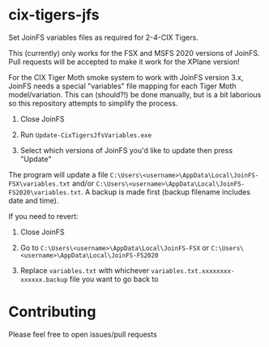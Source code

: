 # cix-tigers-jfs
Set JoinFS variables files as required for 2-4-CIX Tigers.

This (currently) only works for the FSX and MSFS 2020 versions of JoinFS. Pull requests will be accepted to make it work for the XPlane version!

For the CIX Tiger Moth smoke system to work with JoinFS version 3.x, JoinFS needs a special "variables" file mapping for each Tiger Moth model/variation. This can (should?!) be done manually, but is a bit laborious so this repository attempts to simplify the process.

1. Close JoinFS

2. Run `Update-CixTigersJfsVariables.exe`

3. Select which versions of JoinFS you'd like to update then press "Update"

The program will update a file `C:\Users\<username>\AppData\Local\JoinFS-FSX\variables.txt` and/or `C:\Users\<username>\AppData\Local\JoinFS-FS2020\variables.txt`. A backup is made first (backup filename includes date and time).

If you need to revert:

1. Close JoinFS

2. Go to `C:\Users\<username>\AppData\Local\JoinFS-FSX` or `C:\Users\<username>\AppData\Local\JoinFS-FS2020`

3. Replace `variables.txt` with whichever `variables.txt.xxxxxxxx-xxxxxx.backup` file you want to go back to

# Contributing
Please feel free to open issues/pull requests